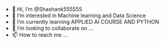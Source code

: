 - 👋 Hi, I’m @Shashank555555
- 👀 I’m interested in Machine learning and Data Science  
- 🌱 I’m currently learning APPLIED AI COURSE AND PYTHON  
- 💞️ I’m looking to collaborate on ...
- 📫 How to reach me ...

<!---
Shashank555555/Shashank555555 is a ✨ special ✨ repository because its `README.md` (this file) appears on your GitHub profile.
You can click the Preview link to take a look at your changes.
--->
